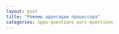 ```yaml
---
layout: post
title: "Режимы адресации процессора"
categories: sppo-questions pors-questions
---
```

